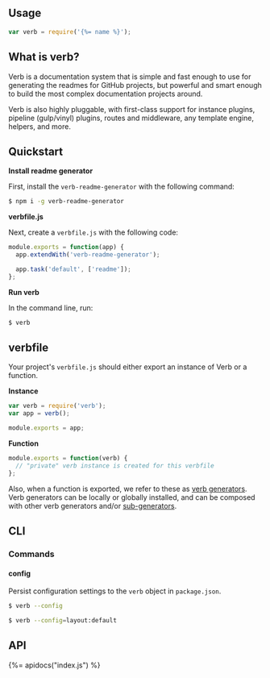 ## Usage

```js
var verb = require('{%= name %}');
```

## What is verb?

Verb is a documentation system that is simple and fast enough to use for generating the readmes for GitHub projects, but powerful and smart enough to build the most complex documentation projects around. 

Verb is also highly pluggable, with first-class support for instance plugins, pipeline (gulp/vinyl) plugins, routes and middleware, any template engine, helpers, and more. 

## Quickstart

**Install readme generator**

First, install the `verb-readme-generator` with the following command:

```sh
$ npm i -g verb-readme-generator
```

**verbfile.js**

Next, create a `verbfile.js` with the following code:

```js
module.exports = function(app) {
  app.extendWith('verb-readme-generator');

  app.task('default', ['readme']);
};
```

**Run verb**

In the command line, run:

```sh
$ verb
```

## verbfile

Your project's `verbfile.js` should either export an instance of Verb or a function.

**Instance**

```js
var verb = require('verb');
var app = verb();

module.exports = app;
```

**Function**

```js
module.exports = function(verb) {
  // "private" verb instance is created for this verbfile
};
```

Also, when a function is exported, we refer to these as [verb generators](#verb-generators). Verb generators can be locally or globally installed, and can be composed with other verb generators and/or [sub-generators](#sub-generators).

## CLI

### Commands

#### config

Persist configuration settings to the `verb` object in `package.json`. 

```sh
$ verb --config
```



```sh
$ verb --config=layout:default
```

## API
{%= apidocs("index.js") %}
